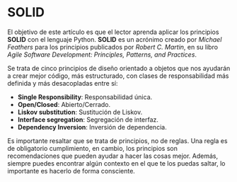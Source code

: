 # SOLID


El objetivo de este artículo es que el lector aprenda aplicar los principios **SOLID** con el lenguaje Python. **SOLID** es un acrónimo creado por *Michael Feathers* para los principios publicados por *Robert C. Martin*, en su libro *Agile Software Development: Principles, Patterns, and Practices*.

Se trata de cinco principios de diseño orientado a objetos que nos ayudarán a crear mejor código, más estructurado, con clases de responsabilidad más definida y más desacopladas entre sí:

* **Single Responsibility**: Responsabilidad única.
* **Open/Closed**: Abierto/Cerrado.
* **Liskov substitution**: Sustitución de Liskov.
* **Interface segregation**: Segregación de interfaz.
* **Dependency Inversion**: Inversión de dependencia.


Es importante resaltar que se trata de principios, no de reglas. Una regla es de obligatorio cumplimiento, en cambio, los principios son recomendaciones que pueden ayudar a hacer las cosas mejor. Además, siempre puedes encontrar algún contexto en el que te los puedas saltar, lo importante es hacerlo de forma consciente.
